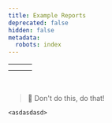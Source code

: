 ```yaml
---
title: Example Reports
deprecated: false
hidden: false
metadata:
  robots: index
---
```

|    |    |    |
| :- | :- | :- |
|    |    |    |
|    |    |    |

<br />

> 📘 Don't do this, do that!

```
<asdasdasd>
  
```